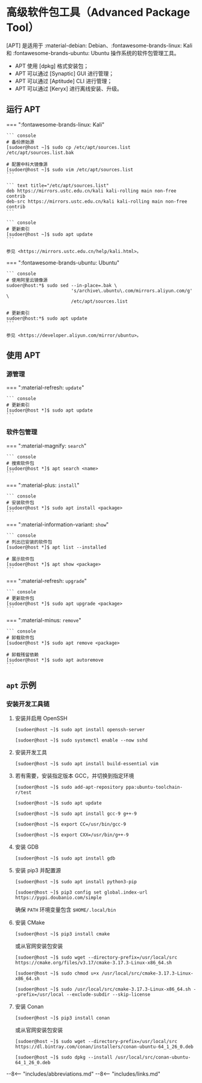 # 高级软件包工具（Advanced Package Tool）

[APT] 是适用于 :material-debian: Debian、:fontawesome-brands-linux: Kali 和 :fontawesome-brands-ubuntu: Ubuntu 操作系统的软件包管理工具。

*   APT 使用 [dpkg] 格式安装包；
*   APT 可以通过 [Synaptic] GUI 进行管理；
*   APT 可以通过 [Aptitude] CLI 进行管理；
*   APT 可以通过 [Keryx] 进行离线安装、升级。

## 运行 APT

=== ":fontawesome-brands-linux: Kali"

    ``` console
    # 备份原始源
    [sudoer@host ~]$ sudo cp /etc/apt/sources.list /etc/apt/sources.list.bak

    # 配置中科大镜像源
    [sudoer@host ~]$ sudo vim /etc/apt/sources.list
    ```

    ``` text title="/etc/apt/sources.list"
    deb https://mirrors.ustc.edu.cn/kali kali-rolling main non-free contrib
    deb-src https://mirrors.ustc.edu.cn/kali kali-rolling main non-free contrib
    ```

    ``` console
    # 更新索引
    [sudoer@host ~]$ sudo apt update
    ```

    参见 <https://mirrors.ustc.edu.cn/help/kali.html>。

=== ":fontawesome-brands-ubuntu: Ubuntu"

    ``` console
    # 使用阿里云镜像源
    sudoer@host:*$ sudo sed --in-place=.bak \
                            's/archive\.ubuntu\.com/mirrors.aliyun.com/g' \
                            /etc/apt/sources.list

    # 更新索引
    sudoer@host:*$ sudo apt update
    ```

    参见 <https://developer.aliyun.com/mirror/ubuntu>。

## 使用 APT

### 源管理

=== ":material-refresh: `update`"

    ``` console
    # 更新索引
    [sudoer@host *]$ sudo apt update
    ```

### 软件包管理

=== ":material-magnify: `search`"

    ``` console
    # 搜索软件包
    [sudoer@host *]$ apt search <name>
    ```

=== ":material-plus: `install`"

    ``` console
    # 安装软件包
    [sudoer@host *]$ sudo apt install <package>
    ```

=== ":material-information-variant: `show`"

    ``` console
    # 列出已安装的软件包
    [sudoer@host *]$ apt list --installed

    # 展示软件包
    [sudoer@host *]$ apt show <package>
    ```

=== ":material-refresh: `upgrade`"

    ``` console
    # 更新软件包
    [sudoer@host *]$ sudo apt upgrade <package>
    ```

=== ":material-minus: `remove`"

    ``` console
    # 卸载软件包
    [sudoer@host *]$ sudo apt remove <package>

    # 卸载残留依赖
    [sudoer@host *]$ sudo apt autoremove
    ```

## `apt` 示例

### 安装开发工具链

1.  安装并启用 OpenSSH

    ``` console
    [sudoer@host ~]$ sudo apt install openssh-server

    [sudoer@host ~]$ sudo systemctl enable --now sshd
    ```

0.  安装开发工具

    ``` console
    [sudoer@host ~]$ sudo apt install build-essential vim
    ```

0.  若有需要，安装指定版本 GCC，并切换到指定环境

    ``` console
    [sudoer@host ~]$ sudo add-apt-repository ppa:ubuntu-toolchain-r/test

    [sudoer@host ~]$ sudo apt update

    [sudoer@host ~]$ sudo apt install gcc-9 g++-9

    [sudoer@host ~]$ export CC=/usr/bin/gcc-9

    [sudoer@host ~]$ export CXX=/usr/bin/g++-9
    ```

0.  安装 GDB

    ``` console
    [sudoer@host ~]$ sudo apt install gdb
    ```

0.  安装 pip3 并配置源

    ``` console
    [sudoer@host ~]$ sudo apt install python3-pip

    [sudoer@host ~]$ pip3 config set global.index-url https://pypi.doubanio.com/simple
    ```

    确保 `PATH` 环境变量包含 `$HOME/.local/bin`

0.  安装 CMake

    ``` console
    [sudoer@host ~]$ pip3 install cmake
    ```

    或从官网安装包安装

    ``` console
    [sudoer@host ~]$ sudo wget --directory-prefix=/usr/local/src https://cmake.org/files/v3.17/cmake-3.17.3-Linux-x86_64.sh

    [sudoer@host ~]$ sudo chmod u+x /usr/local/src/cmake-3.17.3-Linux-x86_64.sh

    [sudoer@host ~]$ sudo /usr/local/src/cmake-3.17.3-Linux-x86_64.sh --prefix=/usr/local --exclude-subdir --skip-license
    ```

0.  安装 Conan

    ``` console
    [sudoer@host ~]$ pip3 install conan
    ```

    或从官网安装包安装

    ``` console
    [sudoer@host ~]$ sudo wget --directory-prefix=/usr/local/src https://dl.bintray.com/conan/installers/conan-ubuntu-64_1_26_0.deb

    [sudoer@host ~]$ sudo dpkg --install /usr/local/src/conan-ubuntu-64_1_26_0.deb
    ```

<!----------------------------------------------------------------------------->

[^Apt on Debian Wiki]:      [Apt - Debian Wiki](https://wiki.debian.org/Apt)
[^Aptitude on Debian Wiki]: [Aptitude - Debian Wiki](https://wiki.debian.org/Aptitude)

--8<-- "includes/abbreviations.md"
--8<-- "includes/links.md"
